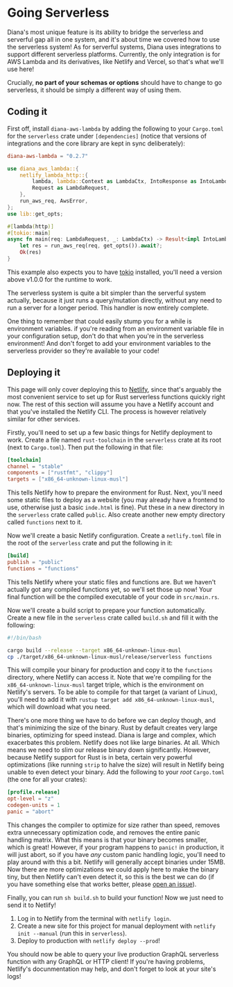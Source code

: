 # Going Serverless

Diana's most unique feature is its ability to bridge the serverless and serverful gap all in one system, and it's about time we covered how to use the serverless system! As for serverful systems, Diana uses integrations to support different serverless platforms. Currently, the only integration is for AWS Lambda and its derivatives, like Netlify and Vercel, so that's what we'll use here!

Crucially, **no part of your schemas or options** should have to change to go serverless, it should be simply a different way of using them.

## Coding it

First off, install `diana-aws-lambda` by adding the following to your `Cargo.toml` for the `serverless` crate under `[dependencies]` (notice that versions of integrations and the core library are kept in sync deliberately):

```toml
diana-aws-lambda = "0.2.7"
```

```rust
use diana_aws_lambda::{
    netlify_lambda_http::{
        lambda, lambda::Context as LambdaCtx, IntoResponse as IntoLambdaResponse,
        Request as LambdaRequest,
    },
    run_aws_req, AwsError,
};
use lib::get_opts;

#[lambda(http)]
#[tokio::main]
async fn main(req: LambdaRequest, _: LambdaCtx) -> Result<impl IntoLambdaResponse, AwsError> {
    let res = run_aws_req(req, get_opts()).await?;
    Ok(res)
}
```

This example also expects you to have [tokio](https://crates.io/crates/tokio) installed, you'll need a version above v1.0.0 for the runtime to work.

The serverless system is quite a bit simpler than the serverful system actually, because it just runs a query/mutation directly, without any need to run a server for a longer period. This handler is now entirely complete.

One thing to remember that could easily stump you for a while is environment variables. if you're reading from an environment variable file in your configuration setup, don't do that when you're in the serverless environment! And don't forget to add your environment variables to the serverless provider so they're available to your code!

## Deploying it

This page will only cover deploying this to [Netlify](https://netlify.com), since that's arguably the most convenient service to set up for Rust serverless functions quickly right now. The rest of this section will assume you have a Netlify account and that you've installed the Netlify CLI. The process is however relatively similar for other services.

Firstly, you'll need to set up a few basic things for Netlify deployment to work. Create a file named `rust-toolchain` in the `serverless` crate at its root (next to `Cargo.toml`). Then put the following in that file:

```toml
[toolchain]
channel = "stable"
components = ["rustfmt", "clippy"]
targets = ["x86_64-unknown-linux-musl"]
```

This tells Netlify how to prepare the environment for Rust. Next, you'll need some static files to deploy as a website (you may already have a frontend to use, otherwise just a basic `inde.html` is fine). Put these in a new directory in the `serverless` crate called `public`. Also create another new empty directory called `functions` next to it.

Now we'll create a basic Netlify configuration. Create a `netlify.toml` file in the root of the `serverless` crate and put the following in it:

```toml
[build]
publish = "public"
functions = "functions"
```

This tells Netlify where your static files and functions are. But we haven't actually got any compiled functions yet, so we'll set those up now! Your final function will be the compiled executable of your code in `src/main.rs`.

Now we'll create a build script to prepare your function automatically. Create a new file in the `serverless` crate called `build.sh` and fill it with the following:

```bash
#!/bin/bash

cargo build --release --target x86_64-unknown-linux-musl
cp ./target/x86_64-unknown-linux-musl/release/serverless functions
```

This will compile your binary for production and copy it to the `functions` directory, where Netlify can access it. Note that we're compiling for the `x86_64-unknown-linux-musl` target triple, which is the environment on Netlify's servers. To be able to compile for that target (a variant of Linux), you'll need to add it with `rustup target add x86_64-unknown-linux-musl`, which will download what you need.

There's one more thing we have to do before we can deploy though, and that's minimizing the size of the binary. Rust by default creates very large binaries, optimizing for speed instead. Diana is large and complex, which exacerbates this problem. Netlify does not like large binaries. At all. Which means we need to slim our release binary down significantly. However, because Netlify support for Rust is in beta, certain very powerful optimizations (like running `strip` to halve the size) will result in Netlify being unable to even detect your binary. Add the following to your _root_ `Cargo.toml` (the one for all your crates):

```toml
[profile.release]
opt-level = "z"
codegen-units = 1
panic = "abort"
```

This changes the compiler to optimize for size rather than speed, removes extra unnecessary optimization code, and removes the entire panic handling matrix. What this means is that your binary becomes smaller, which is great! However, if your program happens to `panic!` in production, it will just abort, so if you have _any_ custom panic handling logic, you'll need to play around with this a bit. Netlify will generally accept binaries under 15MB. Now there are more optimizations we could apply here to make the binary tiny, but then Netlify can't even detect it, so this is the best we can do (if you have something else that works better, please [open an issue](https://github.com/diana-graphql/diana/issues/new)).

Finally, you can run `sh build.sh` to build your function! Now we just need to send it to Netlify!

1. Log in to Netlify from the terminal with `netlify login`.
2. Create a new site for this project for manual deployment with `netlify init --manual` (run this in `serverless`).
3. Deploy to production with `netlify deploy --prod`!

You should now be able to query your live production GraphQL serverless function with any GraphQL or HTTP client! If you're having problems, Netlify's docunmentation may help, and don't forget to look at your site's logs!
